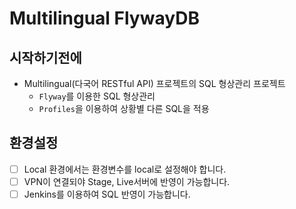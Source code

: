 # Multilingual FlywayDB

## 시작하기전에

- Multilingual(다국어 RESTful API) 프로젝트의 SQL 형상관리 프로젝트
  - `Flyway`를 이용한 SQL 형상관리
  - `Profiles`을 이용하여 상황별 다른 SQL을 적용

## 환경설정

- [ ] Local 환경에서는 환경변수를 local로 설정해야 합니다.
- [ ] VPN이 연결되야 Stage, Live서버에 반영이 가능합니다.
- [ ] Jenkins를 이용하여 SQL 반영이 가능합니다.
